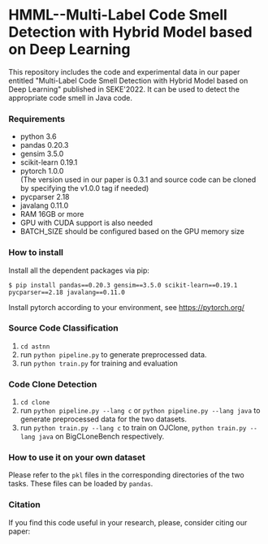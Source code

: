 # HMML--Multi-Label Code Smell Detection with Hybrid Model based on Deep Learning
This repository includes the code and experimental data in our paper entitled "Multi-Label Code Smell Detection with Hybrid Model based on Deep Learning" published in SEKE'2022. It can be used to detect the appropriate code smell in Java code. 

### Requirements
+ python 3.6<br>
+ pandas 0.20.3<br>
+ gensim 3.5.0<br>
+ scikit-learn 0.19.1<br>
+ pytorch 1.0.0<br> (The version used in our paper is 0.3.1 and source code can be cloned by specifying the v1.0.0 tag if needed)
+ pycparser 2.18<br>
+ javalang 0.11.0<br>
+ RAM 16GB or more
+ GPU with CUDA support is also needed
+ BATCH_SIZE should be configured based on the GPU memory size

### How to install
Install all the dependent packages via pip:

	$ pip install pandas==0.20.3 gensim==3.5.0 scikit-learn==0.19.1 pycparser==2.18 javalang==0.11.0
 
Install pytorch according to your environment, see https://pytorch.org/ 


### Source Code Classification
1. `cd astnn`
2. run `python pipeline.py` to generate preprocessed data.
3. run `python train.py` for training and evaluation

### Code Clone Detection

 1. `cd clone`
 2. run `python pipeline.py --lang c` or `python pipeline.py --lang java` to generate preprocessed data for the two datasets.
 2. run `python train.py --lang c` to train on OJClone, `python train.py --lang java` on BigCLoneBench respectively.

### How to use it on your own dataset

Please refer to the `pkl` files in the corresponding directories of the two tasks. These files can be loaded by `pandas`.
 
### Citation
  If you find this code useful in your research, please, consider citing our paper:
  > 
